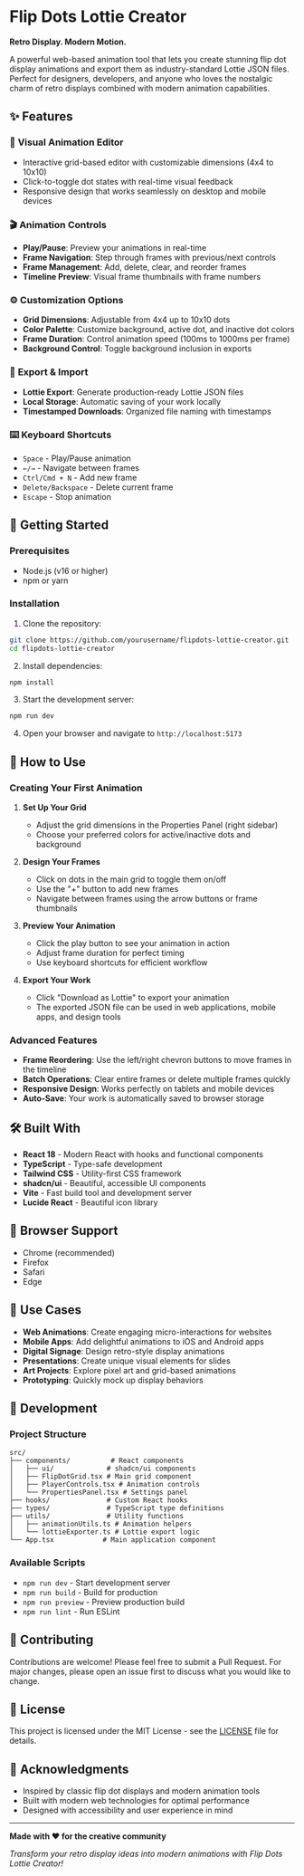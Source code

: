 # Flip Dots Lottie Creator

**Retro Display. Modern Motion.**

A powerful web-based animation tool that lets you create stunning flip dot display animations and export them as industry-standard Lottie JSON files. Perfect for designers, developers, and anyone who loves the nostalgic charm of retro displays combined with modern animation capabilities.

## ✨ Features

### 🎨 **Visual Animation Editor**
- Interactive grid-based editor with customizable dimensions (4x4 to 10x10)
- Click-to-toggle dot states with real-time visual feedback
- Responsive design that works seamlessly on desktop and mobile devices

### 🎬 **Animation Controls**
- **Play/Pause**: Preview your animations in real-time
- **Frame Navigation**: Step through frames with previous/next controls
- **Frame Management**: Add, delete, clear, and reorder frames
- **Timeline Preview**: Visual frame thumbnails with frame numbers

### ⚙️ **Customization Options**
- **Grid Dimensions**: Adjustable from 4x4 up to 10x10 dots
- **Color Palette**: Customize background, active dot, and inactive dot colors
- **Frame Duration**: Control animation speed (100ms to 1000ms per frame)
- **Background Control**: Toggle background inclusion in exports

### 📁 **Export & Import**
- **Lottie Export**: Generate production-ready Lottie JSON files
- **Local Storage**: Automatic saving of your work locally
- **Timestamped Downloads**: Organized file naming with timestamps

### ⌨️ **Keyboard Shortcuts**
- `Space` - Play/Pause animation
- `←/→` - Navigate between frames
- `Ctrl/Cmd + N` - Add new frame
- `Delete/Backspace` - Delete current frame
- `Escape` - Stop animation

## 🚀 Getting Started

### Prerequisites
- Node.js (v16 or higher)
- npm or yarn

### Installation

1. Clone the repository:
```bash
git clone https://github.com/yourusername/flipdots-lottie-creator.git
cd flipdots-lottie-creator
```

2. Install dependencies:
```bash
npm install
```

3. Start the development server:
```bash
npm run dev
```

4. Open your browser and navigate to `http://localhost:5173`

## 🎯 How to Use

### Creating Your First Animation

1. **Set Up Your Grid**
   - Adjust the grid dimensions in the Properties Panel (right sidebar)
   - Choose your preferred colors for active/inactive dots and background

2. **Design Your Frames**
   - Click on dots in the main grid to toggle them on/off
   - Use the "+" button to add new frames
   - Navigate between frames using the arrow buttons or frame thumbnails

3. **Preview Your Animation**
   - Click the play button to see your animation in action
   - Adjust frame duration for perfect timing
   - Use keyboard shortcuts for efficient workflow

4. **Export Your Work**
   - Click "Download as Lottie" to export your animation
   - The exported JSON file can be used in web applications, mobile apps, and design tools

### Advanced Features

- **Frame Reordering**: Use the left/right chevron buttons to move frames in the timeline
- **Batch Operations**: Clear entire frames or delete multiple frames quickly
- **Responsive Design**: Works perfectly on tablets and mobile devices
- **Auto-Save**: Your work is automatically saved to browser storage

## 🛠️ Built With

- **React 18** - Modern React with hooks and functional components
- **TypeScript** - Type-safe development
- **Tailwind CSS** - Utility-first CSS framework
- **shadcn/ui** - Beautiful, accessible UI components
- **Vite** - Fast build tool and development server
- **Lucide React** - Beautiful icon library

## 📱 Browser Support

- Chrome (recommended)
- Firefox
- Safari
- Edge

## 🎨 Use Cases

- **Web Animations**: Create engaging micro-interactions for websites
- **Mobile Apps**: Add delightful animations to iOS and Android apps
- **Digital Signage**: Design retro-style display animations
- **Presentations**: Create unique visual elements for slides
- **Art Projects**: Explore pixel art and grid-based animations
- **Prototyping**: Quickly mock up display behaviors

## 🔧 Development

### Project Structure
```
src/
├── components/          # React components
│   ├── ui/             # shadcn/ui components
│   ├── FlipDotGrid.tsx # Main grid component
│   ├── PlayerControls.tsx # Animation controls
│   └── PropertiesPanel.tsx # Settings panel
├── hooks/              # Custom React hooks
├── types/              # TypeScript type definitions
├── utils/              # Utility functions
│   ├── animationUtils.ts # Animation helpers
│   └── lottieExporter.ts # Lottie export logic
└── App.tsx            # Main application component
```

### Available Scripts

- `npm run dev` - Start development server
- `npm run build` - Build for production
- `npm run preview` - Preview production build
- `npm run lint` - Run ESLint

## 🤝 Contributing

Contributions are welcome! Please feel free to submit a Pull Request. For major changes, please open an issue first to discuss what you would like to change.

## 📄 License

This project is licensed under the MIT License - see the [LICENSE](LICENSE) file for details.

## 🙏 Acknowledgments

- Inspired by classic flip dot displays and modern animation tools
- Built with modern web technologies for optimal performance
- Designed with accessibility and user experience in mind

---

**Made with ❤️ for the creative community**

*Transform your retro display ideas into modern animations with Flip Dots Lottie Creator!*